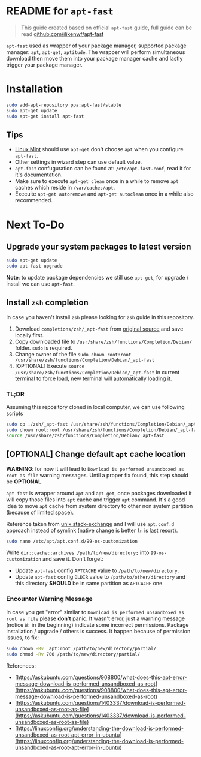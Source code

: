 # README for `apt-fast`

> This guide created based on official `apt-fast` guide, full guide can be read [github.com/ilikenwf/apt-fast](https://github.com/ilikenwf/apt-fast/)

`apt-fast` used as wrapper of your package manager, supported package manager: `apt`, `apt-get`, `aptitude`.
The wrapper will perform simultaneous download then move them into your package manager cache and lastly trigger your package manager.

# Installation

```sh
sudo add-apt-repository ppa:apt-fast/stable
sudo apt-get update
sudo apt-get install apt-fast
```

## Tips

- [Linux Mint](https://www.linuxmint.com/) should use `apt-get` don't choose `apt` when you configure `apt-fast`.
- Other settings in wizard step can use default value.
- `apt-fast` confuguration can be found at: `/etc/apt-fast.conf`, read it for it's documentation.
- Make sure to execute `apt-get clean` once in a while to remove `apt` caches which reside in `/var/caches/apt`.
- Execuite `apt-get autoremove` and `apt-get autoclean` once in a while also recommended.

# Next To-Do

## Upgrade your system packages to latest version

```sh
sudo apt-get update
sudo apt-fast upgrade
```

**Note**: to update package dependencies we still use `apt-get`, for upgrade / install we can use `apt-fast`. 

## Install `zsh` completion

In case you haven't install `zsh` please looking for `zsh` guide in this repository.

1. Download `completions/zsh/_apt-fast` from [original source](https://github.com/ilikenwf/apt-fast/blob/master/completions/zsh/_apt-fast) and save locally first.
2. Copy downloaded file to `/usr/share/zsh/functions/Completion/Debian/` folder. `sudo` is required.
3. Change owner of the file `sudo chown root:root /usr/share/zsh/functions/Completion/Debian/_apt-fast`
4. [OPTIONAL] Execute `source /usr/share/zsh/functions/Completion/Debian/_apt-fast` in current terminal to force load, new terminal will automatically loading it.

### TL;DR

Assuming this repository cloned in local computer, we can use following scripts 

```sh
sudo cp ./zsh/_apt-fast /usr/share/zsh/functions/Completion/Debian/_apt-fast
sudo chown root:root /usr/share/zsh/functions/Completion/Debian/_apt-fast
source /usr/share/zsh/functions/Completion/Debian/_apt-fast
```

## [OPTIONAL] Change default `apt` cache location

**WARNING**: for now it will lead to `Download is performed unsandboxed as root as file` warning messages. Until a proper fix found, this step should be **OPTIONAL**.

`apt-fast` is wrapper around `apt` and `apt-get`, once packages downloaded it will copy those files into `apt` cache and trigger `apt` command.
It's a good idea to move `apt` cache from system directory to other non system partition (because of limited space).

Reference taken from [unix stack-exchange](https://unix.stackexchange.com/questions/160196/change-location-of-the-lists-and-archives-folders) and
I will use `apt.conf.d` approach instead of symlink (native change is better `ln` is last resort).

```sh
sudo nano /etc/apt/apt.conf.d/99-os-customization
```

Write `dir::cache::archives /path/to/new/directory;` into `99-os-customization` and save it.
Don't forget:
- Update `apt-fast` config `APTCACHE` value to `/path/to/new/directory`.
- Update `apt-fast` config `DLDIR` value to `/path/to/other/directory` and this directory **SHOULD** be in same partition as `APTCACHE` one.

### Encounter Warning Message

In case you get "error" similar to `Download is performed unsandboxed as root as file` please **don't** panic.
It wasn't error, just a warning message (notice `W:` in the beginning) indicate some incorrect permissions.
Package installation / upgrade / others is success. It happen because of permission issues, to fix:

```sh
sudo chown -Rv _apt:root /path/to/new/directory/partial/
sudo chmod -Rv 700 /path/to/new/directory/partial/
```

References:
- [https://askubuntu.com/questions/908800/what-does-this-apt-error-message-download-is-performed-unsandboxed-as-root](https://askubuntu.com/questions/908800/what-does-this-apt-error-message-download-is-performed-unsandboxed-as-root)
- [https://askubuntu.com/questions/1403337/download-is-performed-unsandboxed-as-root-as-file](https://askubuntu.com/questions/1403337/download-is-performed-unsandboxed-as-root-as-file)
- [https://linuxconfig.org/understanding-the-download-is-performed-unsandboxed-as-root-apt-error-in-ubuntu](https://linuxconfig.org/understanding-the-download-is-performed-unsandboxed-as-root-apt-error-in-ubuntu)

